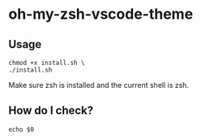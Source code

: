 # oh-my-zsh-vscode-theme

## Usage
```
chmod +x install.sh \
./install.sh
```
Make sure zsh is installed and the current shell is zsh.

## How do I check?

```
echo $0
```
